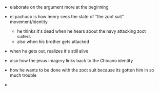 - elaborate on the argument more at the beginning 

- el pachuco is how henry sees the state of "the zoot suit" movement/identity
  - he thinks it's dead when he hears about the navy attacking zoot suiters
  - also when his brother gets attacked
- when he gets out, realizes it's still alive
- also how the jesus imagery links back to the Chicano identity
- how he wants to be done with the zoot suit because its gotten him in so much trouble
- 